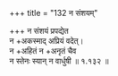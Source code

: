 +++
title = "132 न संशयम्"

+++
न संशयं प्रपद्येत  
न +अकस्माद् अप्रियं वदेत्।  
न +अहितं न +अनृतं चैव  
न स्तेनः स्यान् न वार्धुषी  ॥ १.१३२ ॥